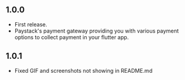 ## 1.0.0

* First release.
* Paystack's payment gateway providing you with various payment options to collect payment in your flutter app.

## 1.0.1

* Fixed GIF and screenshots not showing in README.md